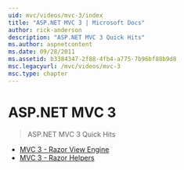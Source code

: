```yaml
---
uid: mvc/videos/mvc-3/index
title: "ASP.NET MVC 3 | Microsoft Docs"
author: rick-anderson
description: "ASP.NET MVC 3 Quick Hits"
ms.author: aspnetcontent
ms.date: 09/28/2011
ms.assetid: b3384347-2f88-4fb4-a775-7b96bf88b9d8
msc.legacyurl: /mvc/videos/mvc-3
msc.type: chapter
---
```

ASP.NET MVC 3
====================
> ASP.NET MVC 3 Quick Hits


- [MVC 3 - Razor View Engine](mvc-3-razor-view-engine.md)
- [MVC 3 - Razor Helpers](mvc-3-razor-helpers.md)
